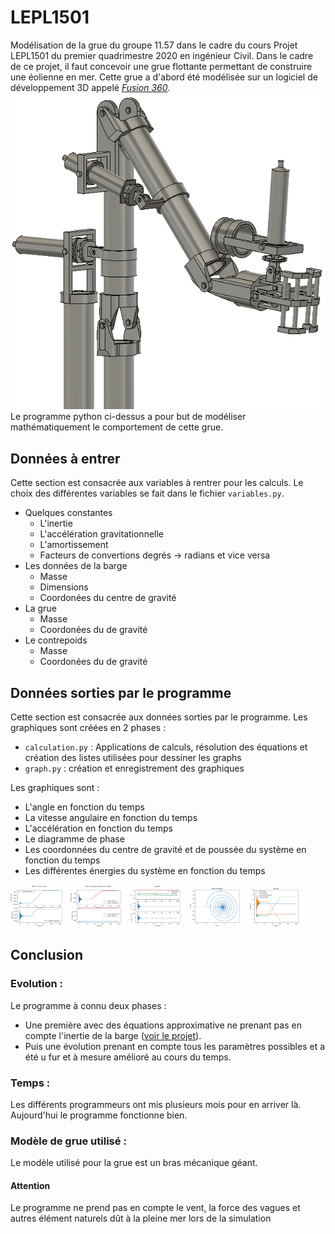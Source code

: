 # LEPL1501
Modélisation de la grue du groupe 11.57 dans le cadre du cours Projet LEPL1501 du premier quadrimestre 2020 en ingénieur Civil.
Dans le cadre de ce projet, il faut concevoir une grue flottante permettant de construire une éolienne en mer.
Cette grue a d'abord été modélisée sur un logiciel de développement 3D appelé *[Fusion 360](https://www.autodesk.com/products/fusion-360/overview)*.
![La grue sur Fusion360](img/crane.png)
Le programme python ci-dessus a pour but de modéliser mathématiquement le comportement de cette grue.

## Données à entrer

Cette section est consacrée aux variables à rentrer pour les calculs. Le choix des différentes variables se fait dans le
fichier ```variables.py```.

- Quelques constantes
    - L'inertie
    - L'accélération gravitationnelle
    - L'amortissement
    - Facteurs de convertions degrés -> radians et vice versa
- Les données de la barge
    - Masse
    - Dimensions
    - Coordonées du centre de gravité
- La grue
    - Masse
    - Coordonées du de gravité
- Le contrepoids
    - Masse
    - Coordonées du de gravité

## Données sorties par le programme 


Cette section est consacrée aux données sorties par le programme. Les graphiques sont créées en 2 phases :
- ```calculation.py``` : Applications de calculs, résolution des équations et création des listes utilisées pour dessiner les graphs
- ```graph.py``` : création et enregistrement des graphiques

Les graphiques sont :
- L'angle en fonction du temps
- La vitesse angulaire en fonction du temps
- L'accélération en fonction du temps
- Le diagramme de phase
- Les coordonnées du centre de gravité et de poussée du système en fonction du temps
- Les différentes énergies du système en fonction du temps

<img src="https://raw.githubusercontent.com/quentinprieels/LEPL1501/master/graphs/motion_crane.png" width="18%"></img> 
<img src="https://raw.githubusercontent.com/quentinprieels/LEPL1501/master/graphs/centers_evolution.png" width="18%"></img> 
<img src="https://raw.githubusercontent.com/quentinprieels/LEPL1501/master/graphs/theta_omega.png" width="18%"></img> 
<img src="https://raw.githubusercontent.com/quentinprieels/LEPL1501/master/graphs/phase_diagram.png" width="18%"></img> 
<img src="https://raw.githubusercontent.com/quentinprieels/LEPL1501/master/graphs/energys.png" width="18%"></img> 


## Conclusion

### Evolution :
Le programme à connu deux phases :
- Une première avec des équations approximative ne prenant pas en compte l'inertie de la barge ([voir le projet](https://github.com/Nimbelungen/projet1-1157)).
- Puis une évolution prenant en compte tous les paramètres possibles et a été u fur et à mesure amélioré au cours du temps.

### Temps : 
Les différents programmeurs ont mis plusieurs mois pour en arriver là. Aujourd'hui le programme fonctionne bien.

### Modèle de grue utilisé :
Le modèle utilisé pour la grue est un bras mécanique géant.

#### Attention 
Le programme ne prend pas en compte le vent, la force des vagues et autres élément naturels dût à la pleine mer lors de la simulation
